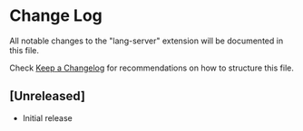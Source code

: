 # Change Log

All notable changes to the "lang-server" extension will be documented in this file.

Check [Keep a Changelog](http://keepachangelog.com/) for recommendations on how to structure this file.

## [Unreleased]

- Initial release